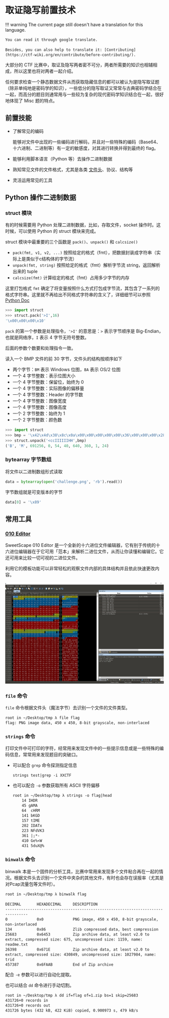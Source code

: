 # 取证隐写前置技术
!!! warning
    The current page still doesn't have a translation for this language.

    You can read it through google translate.

    Besides, you can also help to translate it: [Contributing](https://ctf-wiki.org/en/contribute/before-contributing/).



大部分的 CTF 比赛中，取证及隐写两者密不可分，两者所需要的知识也相辅相成，所以这里也将对两者一起介绍。

任何要求检查一个静态数据文件从而获取隐藏信息的都可以被认为是隐写取证题（除非单纯地是密码学的知识），一些低分的隐写取证又常常与古典密码学结合在一起，而高分的题目则通常用与一些较为复杂的现代密码学知识结合在一起，很好地体现了 Misc 题的特点。

## 前置技能

-   了解常见的编码

    能够对文件中出现的一些编码进行解码，并且对一些特殊的编码（Base64、十六进制、二进制等）有一定的敏感度，对其进行转换并得到最终的 flag。

-   能够利用脚本语言（Python 等）去操作二进制数据
-   熟知常见文件的文件格式，尤其是各类 [文件头](https://en.wikipedia.org/wiki/List_of_file_signatures)、协议、结构等
-   灵活运用常见的工具

## Python 操作二进制数据

### struct 模块

有的时候需要用 Python 处理二进制数据，比如，存取文件，socket 操作时。这时候，可以使用 Python 的 struct 模块来完成。

struct 模块中最重要的三个函数是 `pack()`、`unpack()` 和 `calcsize()`

-   `pack(fmt, v1, v2, ...)` 按照给定的格式（fmt），把数据封装成字符串（实际上是类似于c结构体的字节流）
-   `unpack(fmt, string)` 按照给定的格式（fmt）解析字节流 string，返回解析出来的 tuple
-   `calcsize(fmt)` 计算给定的格式（fmt）占用多少字节的内存

这里打包格式 `fmt` 确定了将变量按照什么方式打包成字节流，其包含了一系列的格式字符串。这里就不再给出不同格式字符串的含义了，详细细节可以参照 [Python Doc](https://docs.python.org/2/library/struct.html)

```python
>>> import struct
>>> struct.pack('>I',16)
'\x00\x00\x00\x10'
```

`pack` 的第一个参数是处理指令，`'>I'` 的意思是：`>` 表示字节顺序是 Big-Endian，也就是网络序，`I` 表示 4 字节无符号整数。

后面的参数个数要和处理指令一致。

读入一个 BMP 文件的前 30 字节，文件头的结构按顺序如下

-   两个字节：`BM` 表示 Windows 位图，`BA` 表示 OS/2 位图
-   一个 4 字节整数：表示位图大小
-   一个 4 字节整数：保留位，始终为 0
-   一个 4 字节整数：实际图像的偏移量
-   一个 4 字节整数：Header 的字节数
-   一个 4 字节整数：图像宽度
-   一个 4 字节整数：图像高度
-   一个 2 字节整数：始终为 1
-   一个 2 字节整数：颜色数

```python
>>> import struct
>>> bmp = '\x42\x4d\x38\x8c\x0a\x00\x00\x00\x00\x00\x36\x00\x00\x00\x28\x00\x00\x00\x80\x02\x00\x00\x68\x01\x00\x00\x01\x00\x18\x00'
>>> struct.unpack('<ccIIIIIIHH',bmp)
('B', 'M', 691256, 0, 54, 40, 640, 360, 1, 24)
```

### bytearray 字节数组

将文件以二进制数组形式读取

```python
data = bytearray(open('challenge.png', 'rb').read())
```

字节数组就是可变版本的字节

```python
data[0] = '\x89'
```

## 常用工具

### [010 Editor](http://www.sweetscape.com/010editor/)

SweetScape 010 Editor 是一个全新的十六进位文件编辑器，它有别于传统的十六进位编辑器在于它可用「范本」来解析二进位文件，从而让你读懂和编辑它。它还可用来比较一切可视的二进位文件。

利用它的模板功能可以非常轻松的观察文件内部的具体结构并且依此快速更改内容。

![](figure/010.png)

### `file` 命令

`file` 命令根据文件头（魔法字节）去识别一个文件的文件类型。

```shell
root in ~/Desktop/tmp λ file flag
flag: PNG image data, 450 x 450, 8-bit grayscale, non-interlaced
```

### `strings` 命令

打印文件中可打印的字符，经常用来发现文件中的一些提示信息或是一些特殊的编码信息，常常用来发现题目的突破口。

-   可以配合 `grep` 命令探测指定信息

    ```shell
    strings test|grep -i XXCTF
    ```

-   也可以配合 `-o` 参数获取所有 ASCII 字符偏移

    ```shell
    root in ~/Desktop/tmp λ strings -o flag|head
        14 IHDR
        45 gAMA
        64  cHRM
        141 bKGD
        157 tIME
        202 IDATx
        223 NFdVK3
        361 |;*-
        410 Ge%<W
        431 5duX@%
    ```

### `binwalk` 命令

binwalk 本是一个固件的分析工具，比赛中常用来发现多个文件粘合再在一起的情况。根据文件头去识别一个文件中夹杂的其他文件，有时也会存在误报率（尤其是对Pcap流量包等文件时）。

```shell
root in ~/Desktop/tmp λ binwalk flag

DECIMAL       HEXADECIMAL     DESCRIPTION
--------------------------------------------------------------------------------
0             0x0             PNG image, 450 x 450, 8-bit grayscale, non-interlaced
134           0x86            Zlib compressed data, best compression
25683         0x6453          Zip archive data, at least v2.0 to extract, compressed size: 675, uncompressed size: 1159, name: readme.txt
26398         0x671E          Zip archive data, at least v2.0 to extract, compressed size: 430849, uncompressed size: 1027984, name: trid
457387        0x6FAAB         End of Zip archive
```

配合 `-e` 参数可以进行自动化提取。

也可以结合 `dd` 命令进行手动切割。

```shell
root in ~/Desktop/tmp λ dd if=flag of=1.zip bs=1 skip=25683
431726+0 records in
431726+0 records out
431726 bytes (432 kB, 422 KiB) copied, 0.900973 s, 479 kB/s
```